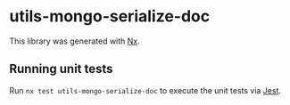 # utils-mongo-serialize-doc

This library was generated with [Nx](https://nx.dev).

## Running unit tests

Run `nx test utils-mongo-serialize-doc` to execute the unit tests via [Jest](https://jestjs.io).
